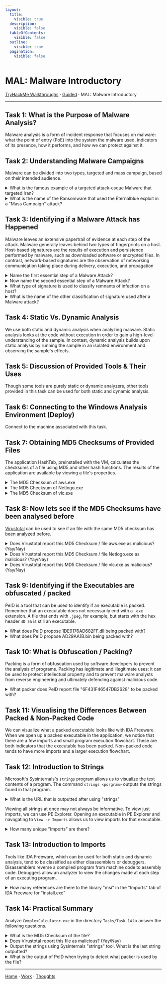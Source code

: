 ```yaml
---
layout:
  title:
    visible: true
  description:
    visible: false
  tableOfContents:
    visible: false
  outline:
    visible: true
  pagination:
    visible: false
---
```


# MAL: Malware Introductory

[TryHackMe Walkthroughs](./) ⋅ [Guided](../) ⋅ MAL: Malware Introductory

***

## Task 1: What is the Purpose of Malware Analysis?

Malware analysis is a form of incident response that focuses on malware: what the point of entry (PoE) into the system the malware used, indicators of its presence, how it performs, and how we can protect against it.

## Task 2: Understanding Malware Campaigns

Malware can be divided into two types, targeted and mass campaign, based on their intended audience.

<details>

<summary>What is the famous example of a targeted attack-esque Malware that targeted Iran?</summary>

Stuxnet

Stuxnex targeted Iran's nuclear program centrifuge, which are used to enrich uranium.

</details>

<details>

<summary>What is the name of the Ransomware that used the Eternalblue exploit in a "Mass Campaign" attack?</summary>

Wannacry

Wannacry demanded ransomware payments in Bitcoin.

</details>

## Task 3: Identifying if a Malware Attack has Happened

Malware leaves an extensive papertrail of evidence at each step of the attack. Malware generally leaves behind two types of fingerprints on a host. Host-based signatures are the results of execution and persistence performed by malware, such as downloaded software or encrypted files. In contrast, network-based signatures are the observation of networking communication taking place during delivery, execution, and propagation

<details>

<summary>Name the first essential step of a Malware Attack?</summary>

Delivery

The four steps of a malware attack are delivery, execution, maintaining persistence, and propagation. The first two steps are essential, but the last two are not.

</details>

<details>

<summary>Now name the second essential step of a Malware Attack?</summary>

Execution

The four steps of a malware attack are delivery, execution, maintaining persistence, and propagation. The first two steps are essential, but the last two are not.

</details>

<details>

<summary>What type of signature is used to classify remnants of infection on a host?</summary>

Host-Based Signatures

Host-based signatures are evidence left behind on the host in the form of execution and persistence results.

</details>

<details>

<summary>What is the name of the other classification of signature used after a Malware attack?</summary>

Network-Based Signatures

The other type of signature besides host-based is network-based.

</details>

## Task 4: Static Vs. Dynamic Analysis

We use both static and dynamic analysis when analyzing malware. Static analysis looks at the code without execution in order to gain a high-level understanding of the sample. In contast, dynamic analysis builds upon static analysis by running the sample in an isolated environment and observing the sample's effects.

## Task 5: Discussion of Provided Tools & Their Uses

Though some tools are purely static or dynamic analyzers, other tools provided in this task can be used for both static and dynamic analysis.

## Task 6: Connecting to the Windows Analysis Environment (Deploy)

Connect to the machine associated with this task.

## Task 7: Obtaining MD5 Checksums of Provided Files

The application HashTab, preinstalled with the VM, calculates the checksums of a file using MD5 and other hash functions. The results of the application are available by viewing a file's properties.

<details>

<summary>The MD5 Checksum of aws.exe</summary>

D2778164EF643BA8F44CC202EC7EF157

Right click on aws.exe to open the file's properties. Click on the File Hashes tab.

</details>

<details>

<summary>The MD5 Checksum of Netlogo.exe</summary>

59CB421172A89E1E16C11A428326952C

Right click on Netlogo.exe to open the file's properties. Click on the File Hashes tab.

</details>

<details>

<summary>The MD5 Checksum of vlc.exe</summary>

5416BE1B8B04B1681CB39CF0E2CAAD9F

Right click on vlc.exe to open the file's properties. Click on the File Hashes tab.

</details>

## Task 8: Now lets see if the MD5 Checksums have been analysed before

[Virustotal](https://www.virustotal.com/gui/home/search) can be used to see if an file with the same MD5 checksum has been analyzed before.

<details>

<summary>Does Virustotal report this MD5 Checksum / file aws.exe as malicious? (Yay/Nay)</summary>

Nay

Search for the MD5 checksum of aws.exe in Virustotal.

</details>

<details>

<summary>Does Virustotal report this MD5 Checksum / file Netlogo.exe as malicious? (Yay/Nay)</summary>

Nay

Search for the MD5 checksum of Netlogo.exe in Virustotal.

</details>

<details>

<summary>Does Virustotal report this MD5 Checksum / file vlc.exe as malicious? (Yay/Nay)</summary>

Nay

Search for the MD5 checksum of vlc.exe in Virustotal.

</details>

## Task 9: Identifying if the Executables are obfuscated / packed

PeID is a tool that can be used to identify if an executable is packed. Remember that an executable does not necessarily end with a `.exe` extension. A file that ends with `.jpeg`, for example, but starts with the hex header `4D 5A` is still an executable.

<details>

<summary>What does PeID propose 1DE9176AD682FF.dll being packed with?</summary>

Microsoft Visual C++ 6.0 DLL

Go to Tools -> Static -> PE Tools to open PeID. Click the three dots next to File: in order to open1DE9176AD682FF.dll.

</details>

<details>

<summary>What does PeID propose AD29AA1B.bin being packed with?</summary>

Microsoft Visual C++ 6.0

Go to Tools -> Static -> PE Tools to open PeID. Click the three dots next to File: in order to AD29AA1B.bin.

</details>

## Task 10: What is Obfuscation / Packing?

Packing is a form of obfuscation used by software developers to prevent the analysis of programs. Packing has legitimate and illegitimate uses: it can be used to protect intellectual property and to prevent malware analysts from reverse engineering and ultimately defending against malicious code.

<details>

<summary>What packer does PeID report file "6F431F46547DB2628" to be packed with?</summary>

FSG 1.0 -> dulek/xt

Go to Tools -> Static -> PE Tools to open PeID. Click the three dots next to File: in order to 6F431F46547DB2628.

</details>

## Task 11: Visualising the Differences Between Packed & Non-Packed Code

We can visualize what a packed executable looks like with IDA Freeware. When we open up a packed executable in the application, we notice that there are a few imports and small program execution flowchart. These are both indicators that the executable has been packed. Non-packed code tends to have more imports and a larger execution flowchart.

## Task 12: Introduction to Strings

Microsoft's Sysinternals's `strings` program allows us to visualize the text contents of a program. The command `strings <porgram>` outputs the strings found in that program.

<details>

<summary>What is the URL that is outputted after using "strings"</summary>

practicalmalwareanalysis.com

Run `strings "C:\Users\Analysis\Desktop\Tasks\Task 12\67844C01"` and scroll up to find the URL.

</details>

Viewing all strings at once may not always be informative. To view just imports, we can use PE Explorer. Opening an executable in PE Explorer and navagating to `View -> Imports` allows us to view imports for that executable. 

<details>

<summary>How many unique "Imports" are there?</summary>

5

Drag `C:\Users\Analysis\Desktop\Tasks\Task 12\67844C01` into PE Explorer and then navigate to `View -> Imports`. Count the number of unique imports.

</details>

## Task 13: Introduction to Imports

Tools like IDA Freeware, which can be used for both static and dynamic analysis, tend to be classified as either disassemblers or debuggers. Disassemblers reverse a compiled program from machine code to assembly code. Debuggers allow an analyzer to view the changes made at each step of an executing program.

<details>

<summary>How many references are there to the library "msi" in the "Imports" tab of IDA Freeware for "install.exe"</summary>

9

Open `install.exe` in IDA Freeware as a portable executable for 80386. Select the imports tab and then count the number of references.

</details>

## Task 14: Practical Summary

Analyze `ComplexCalculator.exe` in the directory `Tasks/Task 14` to answer the following questions.

<details>

<summary>What is the MD5 Checksum of the file?</summary>

F5BD8E6DC6782ED4DFA62B8215BDC429

Right click on the file to view its properties. Go to the File Hashes tab.

</details>

<details>

<summary>Does Virustotal report this file as malicious? (Yay/Nay)</summary>

Yay

Copy the MD5 Checksum into Virustotal.

</details>

<details>

<summary>Output the strings using Sysinternals "strings" tool. What is the last string outputted?</summary>

d:h:

Run `` cd C:\Users\Analysis\Desktop\Tools\SysinternalsSuite` ``. Then, run `strings "C:\Users\Analysis\Desktop\Tasks\Task 14\ComplexCalculator.exe"`.

</details>

<details>

<summary>What is the output of PeID when trying to detect what packer is used by the file?</summary>

Nothing found

Open the file in PeID.

</details>

***

[Home](https://app.gitbook.com/o/0kO27okC5uVB9ALX3rho/s/036xtfEIzcEdGegONXWM/) ⋅ [Work](https://app.gitbook.com/o/0kO27okC5uVB9ALX3rho/s/WaFS755Q4sf02CxLcghQ/) ⋅ [Thoughts](https://app.gitbook.com/o/0kO27okC5uVB9ALX3rho/s/s4QQPMntQ25hmJToKSOu/)
